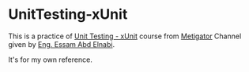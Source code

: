 # UnitTesting-xUnit

This is a practice of [Unit Testing - xUnit](https://www.youtube.com/playlist?list=PL4n1Qos4Tb6RrQpmpGWALaE1PVvWR8d3A) course from [Metigator](https://www.youtube.com/@Metigator) Channel given by [Eng. Essam Abd Elnabi](https://www.linkedin.com/in/iabdelnabi).

It's for my own reference. 